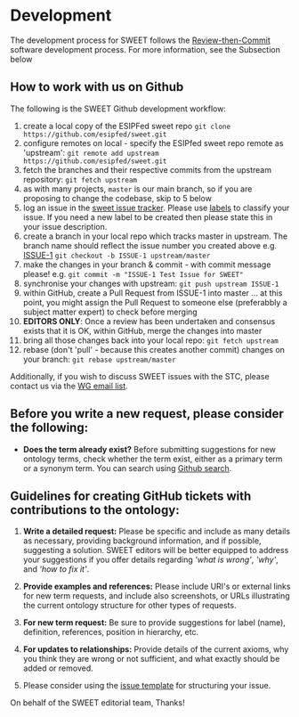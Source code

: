 # Development

The development process for SWEET follows the [Review-then-Commit](https://www.apache.org/foundation/glossary.html#ReviewThenCommit) software development process. For more information, see the Subsection below

## How to work with us on Github
The following is the SWEET Github development workflow:
 1. create a local copy of the ESIPFed sweet repo ```git clone https://github.com/esipfed/sweet.git```
 2. configure remotes on local - specify the ESIPfed sweet repo remote as 'upstream': ```git remote add upstream https://github.com/esipfed/sweet.git```
 3. fetch the branches and their respective commits from the upstream repository: ```git fetch upstream```
 4. as with many projects, `master` is our main branch, so if you are proposing to change the codebase, skip to 5 below
 5. log an issue in the [sweet issue tracker](https://github.com/ESIPFed/sweet/issues).  Please use [labels](https://help.github.com/articles/applying-labels-to-issues-and-pull-requests/) to classify your issue. If you need a new label to be created then please state this in your issue description. 
 6. create a branch in your local repo which tracks master in upstream. The branch name should reflect the issue number you created above e.g. [ISSUE-1](https://github.com/ESIPFed/sweet/issues/1) ```git checkout -b ISSUE-1 upstream/master```
 7. make the changes in your branch & commit - with commit message please! e.g. ```git commit -m "ISSUE-1 Test Issue for SWEET"```
 8. synchronise your changes with upstream: ```git push upstream ISSUE-1```
 9. within GitHub, create a Pull Request from ISSUE-1 into master ... at this point, you might assign the Pull Request to someone else (preferabbly a subject matter expert) to check before merging
 10. **EDITORS ONLY**: Once a review has been undertaken and consensus exists that it is OK, within GitHub, merge the changes into master
 12. bring all those changes back into your local repo: ```git fetch upstream```
 13. rebase (don't 'pull' - because this creates another commit) changes on your branch: ```git rebase upstream/master```

Additionally, if you wish to discuss SWEET issues with the STC, please contact us via the [WG email list](http://lists.esipfed.org/mailman/listinfo/esip-semanticweb). 

## Before you write a new request, please consider the following: 

- **Does the term already exist?** Before submitting suggestions for new ontology terms, check whether the term exist, either as a primary term or a synonym term. You can search using [Github search](https://github.com/ESIPFed/sweet/search?utf8=%E2%9C%93&q=&type=).

## Guidelines for creating GitHub tickets with contributions to the ontology:

1. **Write a detailed request:** Please be specific and include as many details as necessary, providing background information, and if possible, suggesting a solution. SWEET editors will be better equipped to address your suggestions if you offer details regarding *'what is wrong'*, *'why'*, and *'how to fix it'*.

2. **Provide examples and references:** Please include URI's or external links for new term requests, and include also screenshots, or URLs illustrating the current ontology structure for other types of requests. 

3. **For new term request:** Be sure to provide suggestions for label (name), definition, references, position in hierarchy, etc.

4. **For updates to relationships:** Provide details of the current axioms, why you think they are wrong or not sufficient, and what exactly should be added or removed.

5. Please consider using the [issue template](https://github.com/ESIPFed/sweet/blob/master/issue_template.md) for structuring your issue.

On behalf of the SWEET editorial team, Thanks!
